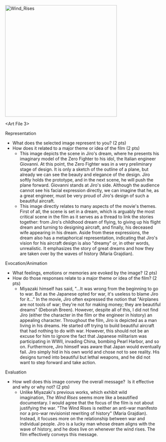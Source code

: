 <img src="Wind_Rises.jpeg" alt=Wind_Rises height="360"/>

\<Art File 3\>

Representation
-   What does the selected image represent to you? (2 pts)
-   How does it related to a major theme or idea of the film (2 pts)
	- This image depicts the scene in Jiro's dream, where he presents his imaginary model of the Zero Fighter to his idol, the Italian engineer Giovanni. At this point, the Zero Fighter was in a very preliminary stage of design. It is only a sketch of the outline of a plane, but already we can see the beauty and elegance of the design. Jiro softly holds the prototype, and in the next scene, he will push the plane forward. Giovanni stands at Jiro's side. Although the audience cannot see his facial expression directly, we can imagine that he, as a great engineer, must be very proud of Jiro's design of such a beautiful aircraft.
	- This image directly relates to many aspects of the movie's themes. First of all, the scene is set in a dream, which is arguably the most critical scene in the film as it serves as a thread to link the stories together: from Jiro's childhood dream of flying, to giving up his flight dream and turning to designing aircraft, and finally, his deceased wife appearing in his dream. Aside from these expressions, the dream also has a metaphorical representation, indicating that Jiro's vision for his aircraft design is also "dreamy" or, in other words, unrealistic. It emphasizes the story of great dreams and how they are taken over by the waves of history (Maria Grajdian).

Evocation/Animation
-   What feelings, emotions or memories are evoked by the image? (2 pts)
-   How do those responses relate to a major theme or idea of the film? (2 pts)
	- Miyazaki himself has said, "...It was wrong from the beginning to go to war. But as the Japanese opted for war, it's useless to blame Jiro for it..." In the movie, Jiro often expressed the notion that "Airplanes are not tools of war; they're not for making money; they are beautiful dreams" (Deborah Breen). However, despite all of this, I did not find Jiro (either the character in the film or the engineer in history) an appealing character. Throughout the film, Jiro is depicted as a man living in his dreams. He started off trying to build beautiful aircraft that had nothing to do with war. However, this should not be an excuse for him to ignore the fact that Japanese militarism was participating in WWII, invading China, bombing Pearl Harbor, and so on. Furthermore, Jiro himself was aware that Japan would eventually fail. Jiro simply hid in his own world and chose not to see reality. His designs turned into beautiful but lethal weapons, and he did not want to step forward and take action.

Evaluation
-   How well does this image convey the overall message?  Is it effective and why or why not? (2 pts)
	- Unlike Miyazaki's previous works, which exhibit wild imagination, _The Wind Rises_ seems more like a beautified documentary. I would agree that the focus of the film is not about justifying the war. "The Wind Rises is neither an anti-war manifesto nor a pro-war revisionist rewriting of history" (Maria Grajdian). Instead, it focuses more on the relationship between war and individual people. Jiro is a lucky man whose dream aligns with the wave of history, and he does live on whenever the wind rises. The film effectively conveys this message.